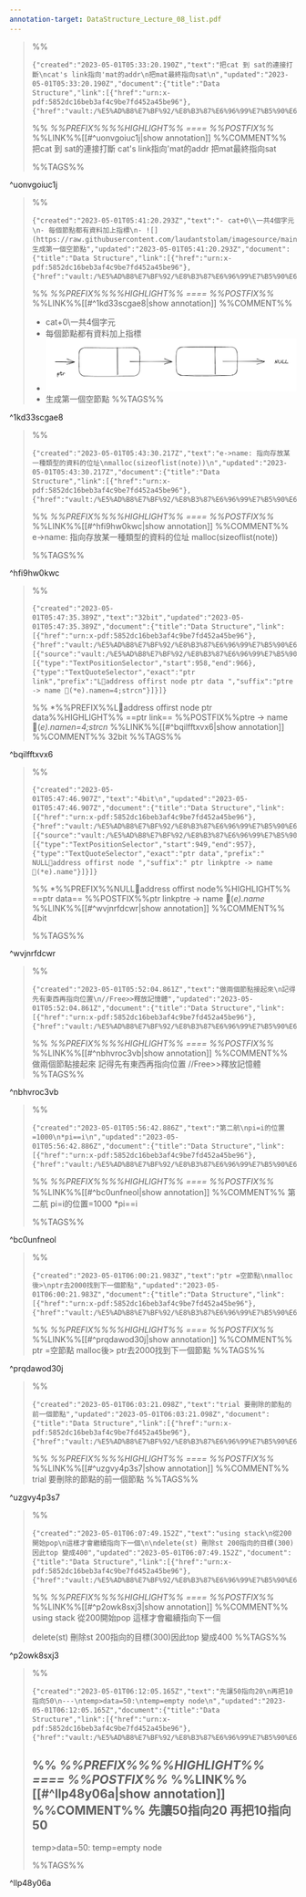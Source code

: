 ```yaml
---
annotation-target: DataStructure_Lecture_08_list.pdf
---
```



>%%
>```annotation-json
>{"created":"2023-05-01T05:33:20.190Z","text":"把cat 到 sat的連接打斷\ncat's link指向'mat的addr\n把mat最終指向sat\n","updated":"2023-05-01T05:33:20.190Z","document":{"title":"Data Structure","link":[{"href":"urn:x-pdf:5852dc16beb3af4c9be7fd452a45be96"},{"href":"vault:/%E5%AD%B8%E7%BF%92/%E8%B3%87%E6%96%99%E7%B5%90%E6%A7%8B/DataStructure_Lecture_08_list.pdf"}],"documentFingerprint":"5852dc16beb3af4c9be7fd452a45be96"},"uri":"vault:/%E5%AD%B8%E7%BF%92/%E8%B3%87%E6%96%99%E7%B5%90%E6%A7%8B/DataStructure_Lecture_08_list.pdf"}
>```
>%%
>*%%PREFIX%%%%HIGHLIGHT%% ==== %%POSTFIX%%*
>%%LINK%%[[#^uonvgoiuc1j|show annotation]]
>%%COMMENT%%
>把cat 到 sat的連接打斷
>cat's link指向'mat的addr
>把mat最終指向sat
>
>%%TAGS%%
>
^uonvgoiuc1j


>%%
>```annotation-json
>{"created":"2023-05-01T05:41:20.293Z","text":"- cat+0\\一共4個字元\n- 每個節點都有資料加上指標\n- ![](https://raw.githubusercontent.com/laudantstolam/imagesource/main/202305011341157.png)\n- 生成第一個空節點","updated":"2023-05-01T05:41:20.293Z","document":{"title":"Data Structure","link":[{"href":"urn:x-pdf:5852dc16beb3af4c9be7fd452a45be96"},{"href":"vault:/%E5%AD%B8%E7%BF%92/%E8%B3%87%E6%96%99%E7%B5%90%E6%A7%8B/DataStructure_Lecture_08_list.pdf"}],"documentFingerprint":"5852dc16beb3af4c9be7fd452a45be96"},"uri":"vault:/%E5%AD%B8%E7%BF%92/%E8%B3%87%E6%96%99%E7%B5%90%E6%A7%8B/DataStructure_Lecture_08_list.pdf"}
>```
>%%
>*%%PREFIX%%%%HIGHLIGHT%% ==== %%POSTFIX%%*
>%%LINK%%[[#^1kd33scgae8|show annotation]]
>%%COMMENT%%
>- cat+0\一共4個字元
>- 每個節點都有資料加上指標
>- ![](https://raw.githubusercontent.com/laudantstolam/imagesource/main/202305011341157.png)
>- 生成第一個空節點
>%%TAGS%%
>
^1kd33scgae8


>%%
>```annotation-json
>{"created":"2023-05-01T05:43:30.217Z","text":"e->name: 指向存放某一種類型的資料的位址\nmalloc(sizeoflist(note))\n","updated":"2023-05-01T05:43:30.217Z","document":{"title":"Data Structure","link":[{"href":"urn:x-pdf:5852dc16beb3af4c9be7fd452a45be96"},{"href":"vault:/%E5%AD%B8%E7%BF%92/%E8%B3%87%E6%96%99%E7%B5%90%E6%A7%8B/DataStructure_Lecture_08_list.pdf"}],"documentFingerprint":"5852dc16beb3af4c9be7fd452a45be96"},"uri":"vault:/%E5%AD%B8%E7%BF%92/%E8%B3%87%E6%96%99%E7%B5%90%E6%A7%8B/DataStructure_Lecture_08_list.pdf"}
>```
>%%
>*%%PREFIX%%%%HIGHLIGHT%% ==== %%POSTFIX%%*
>%%LINK%%[[#^hfi9hw0kwc|show annotation]]
>%%COMMENT%%
>e->name: 指向存放某一種類型的資料的位址
>malloc(sizeoflist(note))
>
>%%TAGS%%
>
^hfi9hw0kwc


>%%
>```annotation-json
>{"created":"2023-05-01T05:47:35.389Z","text":"32bit","updated":"2023-05-01T05:47:35.389Z","document":{"title":"Data Structure","link":[{"href":"urn:x-pdf:5852dc16beb3af4c9be7fd452a45be96"},{"href":"vault:/%E5%AD%B8%E7%BF%92/%E8%B3%87%E6%96%99%E7%B5%90%E6%A7%8B/DataStructure_Lecture_08_list.pdf"}],"documentFingerprint":"5852dc16beb3af4c9be7fd452a45be96"},"uri":"vault:/%E5%AD%B8%E7%BF%92/%E8%B3%87%E6%96%99%E7%B5%90%E6%A7%8B/DataStructure_Lecture_08_list.pdf","target":[{"source":"vault:/%E5%AD%B8%E7%BF%92/%E8%B3%87%E6%96%99%E7%B5%90%E6%A7%8B/DataStructure_Lecture_08_list.pdf","selector":[{"type":"TextPositionSelector","start":958,"end":966},{"type":"TextQuoteSelector","exact":"ptr link","prefix":"Laddress offirst node ptr data ","suffix":"ptre -> name (*e).namen=4;strcn"}]}]}
>```
>%%
>*%%PREFIX%%Laddress offirst node ptr data%%HIGHLIGHT%% ==ptr link== %%POSTFIX%%ptre -> name (*e).namen=4;strcn*
>%%LINK%%[[#^bqilfftxvx6|show annotation]]
>%%COMMENT%%
>32bit
>%%TAGS%%
>
^bqilfftxvx6


>%%
>```annotation-json
>{"created":"2023-05-01T05:47:46.907Z","text":"4bit\n","updated":"2023-05-01T05:47:46.907Z","document":{"title":"Data Structure","link":[{"href":"urn:x-pdf:5852dc16beb3af4c9be7fd452a45be96"},{"href":"vault:/%E5%AD%B8%E7%BF%92/%E8%B3%87%E6%96%99%E7%B5%90%E6%A7%8B/DataStructure_Lecture_08_list.pdf"}],"documentFingerprint":"5852dc16beb3af4c9be7fd452a45be96"},"uri":"vault:/%E5%AD%B8%E7%BF%92/%E8%B3%87%E6%96%99%E7%B5%90%E6%A7%8B/DataStructure_Lecture_08_list.pdf","target":[{"source":"vault:/%E5%AD%B8%E7%BF%92/%E8%B3%87%E6%96%99%E7%B5%90%E6%A7%8B/DataStructure_Lecture_08_list.pdf","selector":[{"type":"TextPositionSelector","start":949,"end":957},{"type":"TextQuoteSelector","exact":"ptr data","prefix":"      NULLaddress offirst node ","suffix":" ptr linkptre -> name (*e).name"}]}]}
>```
>%%
>*%%PREFIX%%NULLaddress offirst node%%HIGHLIGHT%% ==ptr data== %%POSTFIX%%ptr linkptre -> name (*e).name*
>%%LINK%%[[#^wvjnrfdcwr|show annotation]]
>%%COMMENT%%
>4bit
>
>%%TAGS%%
>
^wvjnrfdcwr


>%%
>```annotation-json
>{"created":"2023-05-01T05:52:04.861Z","text":"做兩個節點接起來\n記得先有東西再指向位置\n//Free>>釋放記憶體","updated":"2023-05-01T05:52:04.861Z","document":{"title":"Data Structure","link":[{"href":"urn:x-pdf:5852dc16beb3af4c9be7fd452a45be96"},{"href":"vault:/%E5%AD%B8%E7%BF%92/%E8%B3%87%E6%96%99%E7%B5%90%E6%A7%8B/DataStructure_Lecture_08_list.pdf"}],"documentFingerprint":"5852dc16beb3af4c9be7fd452a45be96"},"uri":"vault:/%E5%AD%B8%E7%BF%92/%E8%B3%87%E6%96%99%E7%B5%90%E6%A7%8B/DataStructure_Lecture_08_list.pdf"}
>```
>%%
>*%%PREFIX%%%%HIGHLIGHT%% ==== %%POSTFIX%%*
>%%LINK%%[[#^nbhvroc3vb|show annotation]]
>%%COMMENT%%
>做兩個節點接起來
>記得先有東西再指向位置
>//Free>>釋放記憶體
>%%TAGS%%
>
^nbhvroc3vb


>%%
>```annotation-json
>{"created":"2023-05-01T05:56:42.886Z","text":"第二航\npi=i的位置=1000\n*pi==i\n","updated":"2023-05-01T05:56:42.886Z","document":{"title":"Data Structure","link":[{"href":"urn:x-pdf:5852dc16beb3af4c9be7fd452a45be96"},{"href":"vault:/%E5%AD%B8%E7%BF%92/%E8%B3%87%E6%96%99%E7%B5%90%E6%A7%8B/DataStructure_Lecture_08_list.pdf"}],"documentFingerprint":"5852dc16beb3af4c9be7fd452a45be96"},"uri":"vault:/%E5%AD%B8%E7%BF%92/%E8%B3%87%E6%96%99%E7%B5%90%E6%A7%8B/DataStructure_Lecture_08_list.pdf"}
>```
>%%
>*%%PREFIX%%%%HIGHLIGHT%% ==== %%POSTFIX%%*
>%%LINK%%[[#^bc0unfneol|show annotation]]
>%%COMMENT%%
>第二航
>pi=i的位置=1000
>*pi==i
>
>%%TAGS%%
>
^bc0unfneol


>%%
>```annotation-json
>{"created":"2023-05-01T06:00:21.983Z","text":"ptr =空節點\nmalloc後>\nptr去2000找到下一個節點","updated":"2023-05-01T06:00:21.983Z","document":{"title":"Data Structure","link":[{"href":"urn:x-pdf:5852dc16beb3af4c9be7fd452a45be96"},{"href":"vault:/%E5%AD%B8%E7%BF%92/%E8%B3%87%E6%96%99%E7%B5%90%E6%A7%8B/DataStructure_Lecture_08_list.pdf"}],"documentFingerprint":"5852dc16beb3af4c9be7fd452a45be96"},"uri":"vault:/%E5%AD%B8%E7%BF%92/%E8%B3%87%E6%96%99%E7%B5%90%E6%A7%8B/DataStructure_Lecture_08_list.pdf"}
>```
>%%
>*%%PREFIX%%%%HIGHLIGHT%% ==== %%POSTFIX%%*
>%%LINK%%[[#^prqdawod30j|show annotation]]
>%%COMMENT%%
>ptr =空節點
>malloc後>
>ptr去2000找到下一個節點
>%%TAGS%%
>
^prqdawod30j


>%%
>```annotation-json
>{"created":"2023-05-01T06:03:21.098Z","text":"trial 要刪除的節點的前一個節點","updated":"2023-05-01T06:03:21.098Z","document":{"title":"Data Structure","link":[{"href":"urn:x-pdf:5852dc16beb3af4c9be7fd452a45be96"},{"href":"vault:/%E5%AD%B8%E7%BF%92/%E8%B3%87%E6%96%99%E7%B5%90%E6%A7%8B/DataStructure_Lecture_08_list.pdf"}],"documentFingerprint":"5852dc16beb3af4c9be7fd452a45be96"},"uri":"vault:/%E5%AD%B8%E7%BF%92/%E8%B3%87%E6%96%99%E7%B5%90%E6%A7%8B/DataStructure_Lecture_08_list.pdf"}
>```
>%%
>*%%PREFIX%%%%HIGHLIGHT%% ==== %%POSTFIX%%*
>%%LINK%%[[#^uzgvy4p3s7|show annotation]]
>%%COMMENT%%
>trial 要刪除的節點的前一個節點
>%%TAGS%%
>
^uzgvy4p3s7


>%%
>```annotation-json
>{"created":"2023-05-01T06:07:49.152Z","text":"using stack\n從200開始pop\n這樣才會繼續指向下一個\n\ndelete(st) 刪除st 200指向的目標(300)因此top 變成400","updated":"2023-05-01T06:07:49.152Z","document":{"title":"Data Structure","link":[{"href":"urn:x-pdf:5852dc16beb3af4c9be7fd452a45be96"},{"href":"vault:/%E5%AD%B8%E7%BF%92/%E8%B3%87%E6%96%99%E7%B5%90%E6%A7%8B/DataStructure_Lecture_08_list.pdf"}],"documentFingerprint":"5852dc16beb3af4c9be7fd452a45be96"},"uri":"vault:/%E5%AD%B8%E7%BF%92/%E8%B3%87%E6%96%99%E7%B5%90%E6%A7%8B/DataStructure_Lecture_08_list.pdf"}
>```
>%%
>*%%PREFIX%%%%HIGHLIGHT%% ==== %%POSTFIX%%*
>%%LINK%%[[#^p2owk8sxj3|show annotation]]
>%%COMMENT%%
>using stack
>從200開始pop
>這樣才會繼續指向下一個
>
>delete(st) 刪除st 200指向的目標(300)因此top 變成400
>%%TAGS%%
>
^p2owk8sxj3


>%%
>```annotation-json
>{"created":"2023-05-01T06:12:05.165Z","text":"先讓50指向20\n再把10指向50\n---\ntemp>data=50:\ntemp=empty node\n","updated":"2023-05-01T06:12:05.165Z","document":{"title":"Data Structure","link":[{"href":"urn:x-pdf:5852dc16beb3af4c9be7fd452a45be96"},{"href":"vault:/%E5%AD%B8%E7%BF%92/%E8%B3%87%E6%96%99%E7%B5%90%E6%A7%8B/DataStructure_Lecture_08_list.pdf"}],"documentFingerprint":"5852dc16beb3af4c9be7fd452a45be96"},"uri":"vault:/%E5%AD%B8%E7%BF%92/%E8%B3%87%E6%96%99%E7%B5%90%E6%A7%8B/DataStructure_Lecture_08_list.pdf"}
>```
>%%
>*%%PREFIX%%%%HIGHLIGHT%% ==== %%POSTFIX%%*
>%%LINK%%[[#^llp48y06a|show annotation]]
>%%COMMENT%%
>先讓50指向20
>再把10指向50
>---
>temp>data=50:
>temp=empty node
>
>%%TAGS%%
>
^llp48y06a
